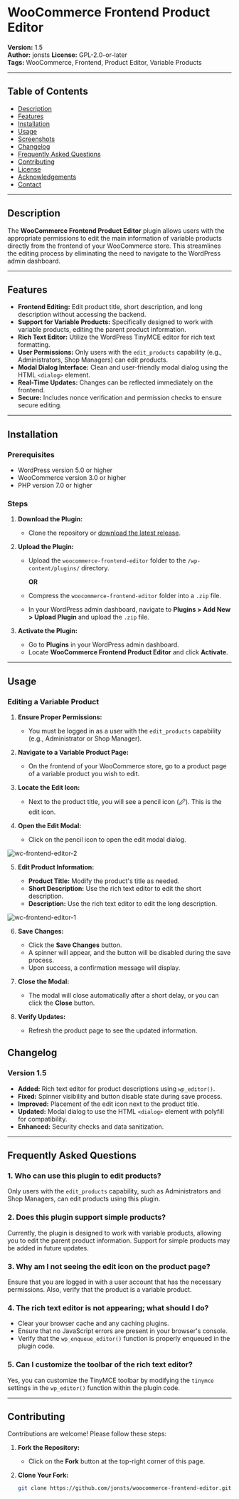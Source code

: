 # WooCommerce Frontend Product Editor

**Version:** 1.5  
**Author:** jonsts
**License:** GPL-2.0-or-later  
**Tags:** WooCommerce, Frontend, Product Editor, Variable Products  

---

## Table of Contents

- [Description](#description)
- [Features](#features)
- [Installation](#installation)
- [Usage](#usage)
- [Screenshots](#screenshots)
- [Changelog](#changelog)
- [Frequently Asked Questions](#frequently-asked-questions)
- [Contributing](#contributing)
- [License](#license)
- [Acknowledgements](#acknowledgements)
- [Contact](#contact)

---

## Description

The **WooCommerce Frontend Product Editor** plugin allows users with the appropriate permissions to edit the main information of variable products directly from the frontend of your WooCommerce store. This streamlines the editing process by eliminating the need to navigate to the WordPress admin dashboard.

---

## Features

- **Frontend Editing:** Edit product title, short description, and long description without accessing the backend.
- **Support for Variable Products:** Specifically designed to work with variable products, editing the parent product information.
- **Rich Text Editor:** Utilize the WordPress TinyMCE editor for rich text formatting.
- **User Permissions:** Only users with the `edit_products` capability (e.g., Administrators, Shop Managers) can edit products.
- **Modal Dialog Interface:** Clean and user-friendly modal dialog using the HTML `<dialog>` element.
- **Real-Time Updates:** Changes can be reflected immediately on the frontend.
- **Secure:** Includes nonce verification and permission checks to ensure secure editing.

---

## Installation

### Prerequisites

- WordPress version 5.0 or higher
- WooCommerce version 3.0 or higher
- PHP version 7.0 or higher

### Steps

1. **Download the Plugin:**

   - Clone the repository or [download the latest release](https://github.com/jonsts/woocommerce-frontend-editor/releases).

2. **Upload the Plugin:**

   - Upload the `woocommerce-frontend-editor` folder to the `/wp-content/plugins/` directory.

     **OR**

   - Compress the `woocommerce-frontend-editor` folder into a `.zip` file.
   - In your WordPress admin dashboard, navigate to **Plugins > Add New > Upload Plugin** and upload the `.zip` file.

3. **Activate the Plugin:**

   - Go to **Plugins** in your WordPress admin dashboard.
   - Locate **WooCommerce Frontend Product Editor** and click **Activate**.

---

## Usage

### Editing a Variable Product

1. **Ensure Proper Permissions:**

   - You must be logged in as a user with the `edit_products` capability (e.g., Administrator or Shop Manager).

2. **Navigate to a Variable Product Page:**

   - On the frontend of your WooCommerce store, go to a product page of a variable product you wish to edit.

3. **Locate the Edit Icon:**

   - Next to the product title, you will see a pencil icon (🖉). This is the edit icon.

4. **Open the Edit Modal:**

   - Click on the pencil icon to open the edit modal dialog.
  
![wc-frontend-editor-2](https://github.com/user-attachments/assets/bb0f7da4-337d-4430-9646-e5df07ad5392)


5. **Edit Product Information:**

   - **Product Title:** Modify the product's title as needed.
   - **Short Description:** Use the rich text editor to edit the short description.
   - **Description:** Use the rich text editor to edit the long description.

![wc-frontend-editor-1](https://github.com/user-attachments/assets/21e209ae-8950-4f3a-b0ee-cb6a016aada5)


6. **Save Changes:**

   - Click the **Save Changes** button.
   - A spinner will appear, and the button will be disabled during the save process.
   - Upon success, a confirmation message will display.

7. **Close the Modal:**

   - The modal will close automatically after a short delay, or you can click the **Close** button.

8. **Verify Updates:**

   - Refresh the product page to see the updated information.

## Changelog

### Version 1.5

- **Added:** Rich text editor for product descriptions using `wp_editor()`.
- **Fixed:** Spinner visibility and button disable state during save process.
- **Improved:** Placement of the edit icon next to the product title.
- **Updated:** Modal dialog to use the HTML `<dialog>` element with polyfill for compatibility.
- **Enhanced:** Security checks and data sanitization.

---

## Frequently Asked Questions

### 1. **Who can use this plugin to edit products?**

Only users with the `edit_products` capability, such as Administrators and Shop Managers, can edit products using this plugin.

### 2. **Does this plugin support simple products?**

Currently, the plugin is designed to work with variable products, allowing you to edit the parent product information. Support for simple products may be added in future updates.

### 3. **Why am I not seeing the edit icon on the product page?**

Ensure that you are logged in with a user account that has the necessary permissions. Also, verify that the product is a variable product.

### 4. **The rich text editor is not appearing; what should I do?**

- Clear your browser cache and any caching plugins.
- Ensure that no JavaScript errors are present in your browser's console.
- Verify that the `wp_enqueue_editor()` function is properly enqueued in the plugin code.

### 5. **Can I customize the toolbar of the rich text editor?**

Yes, you can customize the TinyMCE toolbar by modifying the `tinymce` settings in the `wp_editor()` function within the plugin code.

---

## Contributing

Contributions are welcome! Please follow these steps:

1. **Fork the Repository:**

   - Click on the **Fork** button at the top-right corner of this page.

2. **Clone Your Fork:**

   ```bash
   git clone https://github.com/jonsts/woocommerce-frontend-editor.git
